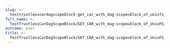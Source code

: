 ```yaml
---
slug: >-
  testtrustlesscardagscopeblock-get_car_with_dag-scope=block_of_unixfs_file_on_a_path_(format=car)-header_etag
full_name: >-
  TestTrustlessCarDagScopeBlock/GET_CAR_with_dag-scope=block_of_UnixFS_file_on_a_path_(format=car)/Header_Etag
outcome: pass
title: >-
  TestTrustlessCarDagScopeBlock/GET_CAR_with_dag-scope=block_of_UnixFS_file_on_a_path_(format=car)/Header_Etag
---
```


